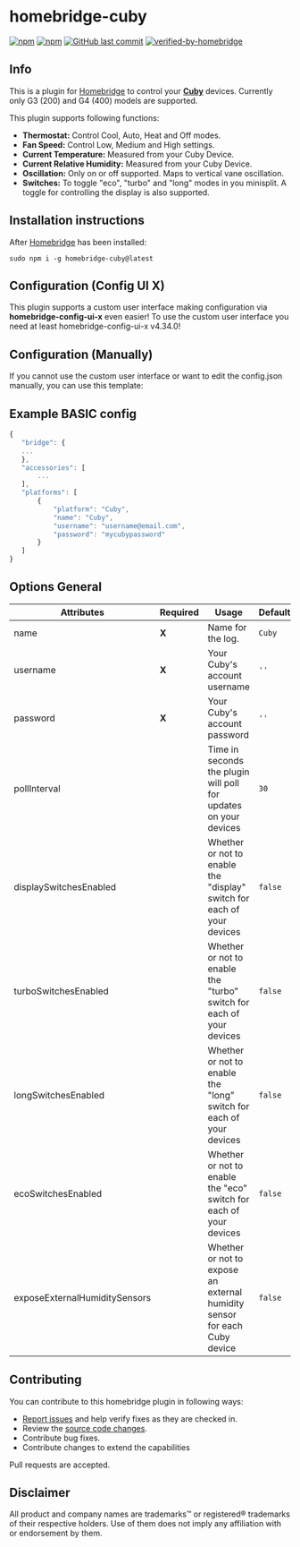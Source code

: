 # homebridge-cuby

[![npm](https://img.shields.io/npm/v/homebridge-cuby.svg?style=flat-square)](https://www.npmjs.com/package/homebridge-cuby)
[![npm](https://img.shields.io/npm/dt/homebridge-cuby.svg?style=flat-square)](https://www.npmjs.com/package/homebridge-cuby)
[![GitHub last commit](https://img.shields.io/github/last-commit/mtflud/homebridge-cuby.svg?style=flat-square)](https://github.com/mtflud/homebridge-cuby)
[![verified-by-homebridge](https://badgen.net/badge/homebridge/verified/purple)](https://github.com/homebridge/homebridge/wiki/Verified-Plugins)

## Info

This is a plugin for [Homebridge](https://github.com/nfarina/homebridge) to control your [**Cuby**](https://cuby.mx/collections/cuby) devices. Currently only G3 (200) and G4 (400) models are supported.

This plugin supports following functions:

- **Thermostat:** Control Cool, Auto, Heat and Off modes.
- **Fan Speed:** Control Low, Medium and High settings.
- **Current Temperature:** Measured from your Cuby Device.
- **Current Relative Humidity:** Measured from your Cuby Device.
- **Oscillation:** Only on or off supported. Maps to vertical vane oscillation.
- **Switches:** To toggle "eco", "turbo" and "long" modes in you minisplit. A toggle for controlling the display is also supported.

## Installation instructions

After [Homebridge](https://github.com/nfarina/homebridge) has been installed:

```sudo npm i -g homebridge-cuby@latest```


## Configuration (Config UI X)

This plugin supports a custom user interface making configuration via **homebridge-config-ui-x** even easier! To use the custom user interface you need at least homebridge-config-ui-x v4.34.0!


## Configuration (Manually)

If you cannot use the custom user interface or want to edit the config.json manually, you can use this template:

## Example BASIC config

 ```javascript
{
    "bridge": {
    ...
    },
    "accessories": [
        ...
    ], 
    "platforms": [
        {
            "platform": "Cuby",
            "name": "Cuby",
            "username": "username@email.com",
            "password": "mycubypassword"
        }
    ]
}

 ```

## Options General

| **Attributes** | **Required** | **Usage**                                                                 | **Default** | **Options** |
|----------------|--------------|---------------------------------------------------------------------------|-------------|-------------|
| name           | **X** | Name for the log.                                                         | `Cuby`      
| username       | **X** | Your Cuby's account username                                              | `''`        | N/A
| password       | **X** | Your Cuby's account password                                              | `''`        | N/A
| pollInterval           |  | Time in seconds the plugin will poll for updates on your devices          | `30`        | N/A
| displaySwitchesEnabled          |  | Whether or not to enable the "display" switch for each of your devices    | `false`     | `true`, `false`
| turboSwitchesEnabled          |  | Whether or not to enable the "turbo" switch for each of your devices      | `false`     | `true`, `false`
| longSwitchesEnabled          |  | Whether or not to enable the "long" switch for each of your devices       | `false`     | `true`, `false`
| ecoSwitchesEnabled          |  | Whether or not to enable the "eco" switch for each of your devices        | `false`     | `true`, `false`
| exposeExternalHumiditySensors          |  | Whether or not to expose an external humidity sensor for each Cuby device | `false`     | `true`, `false`


## Contributing

You can contribute to this homebridge plugin in following ways:

- [Report issues](https://github.com/mtflud/homebridge-cuby/issues) and help verify fixes as they are checked in.
- Review the [source code changes](https://github.com/mtflud/homebridge-cuby/pulls).
- Contribute bug fixes.
- Contribute changes to extend the capabilities

Pull requests are accepted.

## Disclaimer

All product and company names are trademarks™ or registered® trademarks of their respective holders. Use of them does not imply any affiliation with or endorsement by them.
